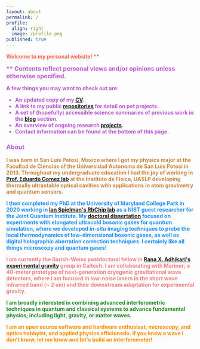 ```yaml
---
layout: about
permalink: /
profile:
  align: right
  image: /profile.png
published: true
---
```


<b style="color:tomato;"> Welcome  to my personal website! ** </b>

<b style="color: mediumorchid;"> <font size="3"> ** Contents reflect personal views and/or opinions unless otherwise specified. </font>

A few things you may want to check out are:

* An updated copy of my [CV](https://latexonline.cc/compile?git=https%3A%2F%2Fgithub.com%2Fpacosalces%2Fcv&target=salces_carcoba.tex&command=pdflatex&trackId=1582655956968).
* A link to my public [repositories](https://github.com/pacosalces) for detail on pet projects.
* A set of (hopefully) accessible science summaries of previous work in the [blog](https://pacosalces.com/blog/) section.
* An overview of ongoing research [projects](https://pacosalces.com/projects/). 
* Contact information can be found at the bottom of this page.

### About
<p style="color:Peru;"> I was born in San Luis Potosi, Mexico where I got my physics major at the Facultad de Ciencias of the Universidad Autonoma de San Luis Potosi in 2013. Throughout my undergraduate education I had the joy of working in <a href="https://www.ifisica.uaslp.mx/~egomez/">Prof. Eduardo Gomez lab</a> at the Instituto de Fisica, UASLP developing thermally ultrastable optical cavities with applications in atom gravimetry and quantum sensors. </p>

<p style="color:DodgerBlue;"> I then completed my PhD at the University of Maryland College Park in 2020 working in <a href="https://ultracold.jqi.umd.edu/">Ian Spielman's RbChip lab</a> as a NIST guest researcher for the Joint Quantum Institute. My <a href="http://hdl.handle.net/1903/26123"> doctoral dissertation</a> focused on experiments with elongated ultracold bosonic gases for quantum simulation, where we developed <i>in-situ</i> imaging techniques to probe the local thermodynamics of low-dimensional bosonic gases, as well as digital holographic aberration correction techniques. I certainly like all things microscopy and quantum gases! </p>

<p style="color:LightCoral;"> I am currently the Barish-Weiss postdoctoral fellow in <a href="https://caltechexperimentalgravity.github.io/">Rana X. Adhikari's experimental gravity</a> group in Caltech. I am collaborating with Mariner; a 40-meter prototype of next-generation cryogenic gravitational wave detectors, where I am focused in low-noise lasers in the short wave infrarred band (~ 2 um) and their downstream adaptation for experimental gravity. </p>

<p style="color:forestgreen;">  I am broadly interested in combining advanced interferometric techniques in quantum and classical systems to advance fundamental physics; including light, gravity, or matter waves. </p>

<p style="color:darkorange;"> I am an open source software and hardware enthusiast, microscopy, and optics hobbyist, and applied physics afficionado. If you know a wave I don't know, let me know and let's build an interferometer!</p>
